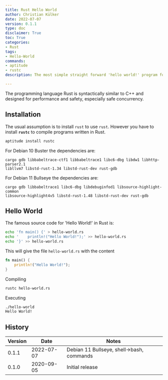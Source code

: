 ```yaml
---
title: Rust Hello World
author: Christian Külker
date: 2022-07-07
version: 0.1.1
type: doc
disclaimer: True
toc: True
categories:
- Rust
tags:
- Hello-World
commands:
- aptitude
- rustc
description: The most simple straight forward 'hello world!' program for Rust

---
```


The programming language Rust is syntactically similar to C++ and designed for
performance and safety, especially safe concurrency.

## Installation

The usual assumption is to install `rust` to use `rust`. However you have to
install **`rustc`** to compile programs written in Rust.

```bash
aptitude install rustc
```

For Debian 10 Buster the dependencies are:

```
cargo gdb libbabeltrace-ctf1 libbabeltrace1 libc6-dbg libdw1 libhttp-parser2.1
libllvm7 libstd-rust-1.34 libstd-rust-dev rust-gdb
```

For Debian 11 Bullseye the dependencies are:

```
cargo gdb libbabeltrace1 libc6-dbg libdebuginfod1 libsource-highlight-common
libsource-highlight4v5 libstd-rust-1.48 libstd-rust-dev rust-gdb
```

## Hello World

The famous source code for 'Hello World!' in Rust is:

```bash
echo 'fn main() {' > hello-world.rs
echo '    println!("Hello World!");' >> hello-world.rs
echo '}' >> hello-world.rs
```

This will give the file `hello-world.rs` with the content

```rust
fn main() {
    println!("Hello World!");
}
```

Compiling

```bash
rustc hello-world.rs
```

Executing

```bash
./hello-world
Hello World!
```

## History

| Version | Date       | Notes                                                |
| ------- | ---------- | ---------------------------------------------------- |
| 0.1.1   | 2022-07-07 | Debian 11 Bullseye, shell->bash, commands            |
| 0.1.0   | 2020-09-05 | Initial release                                      |


